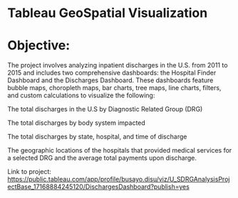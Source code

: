 # Tableau GeoSpatial Visualization

# Objective:
The project involves analyzing inpatient discharges in the U.S. from 2011 to 2015 and includes two comprehensive dashboards: the Hospital Finder Dashboard and the Discharges Dashboard. These dashboards feature bubble maps, choropleth maps, bar charts, tree maps, line charts, filters, and custom calculations to visualize the following:

The total discharges in the U.S by Diagnostic Related Group (DRG)

The total discharges by body system impacted

The total discharges by state, hospital, and time of discharge

The geographic locations of the hospitals that provided medical services for a selected DRG and the average total payments upon discharge.


Link to project:
https://public.tableau.com/app/profile/busayo.disu/viz/U_SDRGAnalysisProjectBase_17168884245120/DischargesDashboard?publish=yes
